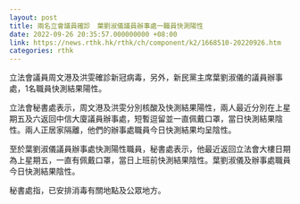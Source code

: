 ```yaml
---
layout: post
title: 兩名立會議員確診　葉劉淑儀議員辦事處一職員快測陽性
date: 2022-09-26 20:35:57.000000000 +08:00
link: https://news.rthk.hk/rthk/ch/component/k2/1668510-20220926.htm
categories: rthk
---
```


立法會議員周文港及洪雯確診新冠病毒，另外，新民黨主席葉劉淑儀的議員辦事處，1名職員快測結果陽性。

立法會秘書處表示，周文港及洪雯分別核酸及快測結果陽性，兩人最近分別在上星期五及六返回中信大廈議員辦事處，短暫逗留並一直佩戴口罩，當日快測結果陰性。兩人正居家隔離，他們的辦事處職員今日快測結果均呈陰性。 

至於葉劉淑儀議員辦事處快測陽性職員，秘書處表示，他最近返回立法會大樓日期為上星期五，一直有佩戴口罩，當日上班前快測結果陰性。葉劉淑儀及辦事處職員今日快測結果陰性。 
 
秘書處指，已安排消毒有關地點及公眾地方。
